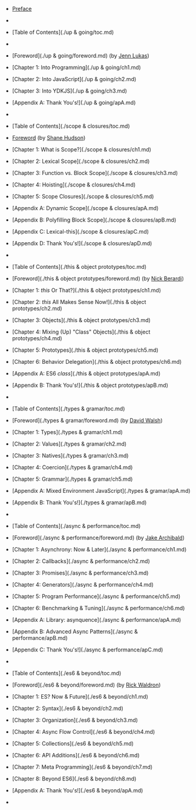 * [Preface](preface.md)
* 
* [Table of Contents](./up & going/toc.md)
* 
* [Foreword](./up & going/foreword.md) (by [Jenn Lukas](http://jennlukas.com))
* [Chapter 1: Into Programming](./up & going/ch1.md)
* [Chapter 2: Into JavaScript](./up & going/ch2.md)
* [Chapter 3: Into YDKJS](./up & going/ch3.md)
* [Appendix A: Thank You's!](./up & going/apA.md)
* 
* [Table of Contents](./scope & closures/toc.md)

* [Foreword](https://shanehudson.net/2014/06/03/foreword-dont-know-js/) (by [Shane Hudson](https://github.com/shanehudson))
* [Chapter 1: What is Scope?](./scope & closures/ch1.md)
* [Chapter 2: Lexical Scope](./scope & closures/ch2.md)
* [Chapter 3: Function vs. Block Scope](./scope & closures/ch3.md)
* [Chapter 4: Hoisting](./scope & closures/ch4.md)
* [Chapter 5: Scope Closures](./scope & closures/ch5.md)
* [Appendix A: Dynamic Scope](./scope & closures/apA.md)
* [Appendix B: Polyfilling Block Scope](./scope & closures/apB.md)
* [Appendix C: Lexical-this](./scope & closures/apC.md)
* [Appendix D: Thank You's!](./scope & closures/apD.md)
* 

* [Table of Contents](./this & object prototypes/toc.md)

* [Foreword](./this & object prototypes/foreword.md) (by [Nick Berardi](https://github.com/nberardi))
* [Chapter 1: *this* Or That?](./this & object prototypes/ch1.md)
* [Chapter 2: *this* All Makes Sense Now!](./this & object prototypes/ch2.md)
* [Chapter 3: Objects](./this & object prototypes/ch3.md)
* [Chapter 4: Mixing (Up) "Class" Objects](./this & object prototypes/ch4.md)
* [Chapter 5: Prototypes](./this & object prototypes/ch5.md)
* [Chapter 6: Behavior Delegation](./this & object prototypes/ch6.md)
* [Appendix A: ES6 *class*](./this & object prototypes/apA.md)
* [Appendix B: Thank You's!](./this & object prototypes/apB.md)
* 
* [Table of Contents](./types & gramar/toc.md)

* [Foreword](./types & gramar/foreword.md) (by [David Walsh](http://davidwalsh.name))
* [Chapter 1: Types](./types & gramar/ch1.md)
* [Chapter 2: Values](./types & gramar/ch2.md)
* [Chapter 3: Natives](./types & gramar/ch3.md)
* [Chapter 4: Coercion](./types & gramar/ch4.md)
* [Chapter 5: Grammar](./types & gramar/ch5.md)
* [Appendix A: Mixed Environment JavaScript](./types & gramar/apA.md)
* [Appendix B: Thank You's!](./types & gramar/apB.md)
* 
* [Table of Contents](./async & performance/toc.md)

* [Foreword](./async & performance/foreword.md) (by [Jake Archibald](http://jakearchibald.com))
* [Chapter 1: Asynchrony: Now & Later](./async & performance/ch1.md)
* [Chapter 2: Callbacks](./async & performance/ch2.md)
* [Chapter 3: Promises](./async & performance/ch3.md)
* [Chapter 4: Generators](./async & performance/ch4.md)
* [Chapter 5: Program Performance](./async & performance/ch5.md)
* [Chapter 6: Benchmarking & Tuning](./async & performance/ch6.md)
* [Appendix A: Library: asynquence](./async & performance/apA.md)
* [Appendix B: Advanced Async Patterns](./async & performance/apB.md)
* [Appendix C: Thank You's!](./async & performance/apC.md)
* 
* [Table of Contents](./es6 & beyond/toc.md)

* [Foreword](./es6 & beyond/foreword.md) (by [Rick Waldron](http://bocoup.com/weblog/author/rick-waldron/))
* [Chapter 1: ES? Now & Future](./es6 & beyond/ch1.md)
* [Chapter 2: Syntax](./es6 & beyond/ch2.md)
* [Chapter 3: Organization](./es6 & beyond/ch3.md)
* [Chapter 4: Async Flow Control](./es6 & beyond/ch4.md)
* [Chapter 5: Collections](./es6 & beyond/ch5.md)
* [Chapter 6: API Additions](./es6 & beyond/ch6.md)
* [Chapter 7: Meta Programming](./es6 & beyond/ch7.md)
* [Chapter 8: Beyond ES6](./es6 & beyond/ch8.md)
* [Appendix A: Thank You's!](./es6 & beyond/apA.md)
* 


